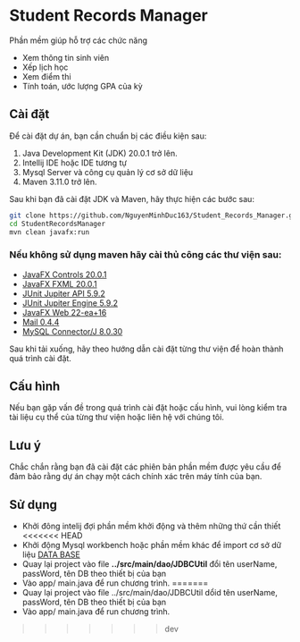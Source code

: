 # Student Records Manager

Phần mềm giúp hỗ trợ các chức năng
- Xem thông tin sinh viên
- Xếp lịch học
- Xem điểm thi
- Tính toán, ước lượng GPA của kỳ

## Cài đặt

Để cài đặt dự án, bạn cần chuẩn bị các điều kiện sau:

1. Java Development Kit (JDK) 20.0.1 trở lên.
2. Intellij IDE hoặc IDE tương tự
3. Mysql Server và công cụ quản lý cơ sở dữ liệu
4. Maven 3.11.0 trở lên.


Sau khi bạn đã cài đặt JDK và Maven, hãy thực hiện các bước sau:

```sh
git clone https://github.com/NguyenMinhDuc163/Student_Records_Manager.git
cd StudentRecordsManager
mvn clean javafx:run
```
### Nếu không sử dụng maven hãy cài thủ công các thư viện sau:
- [JavaFX Controls 20.0.1](https://mvnrepository.com/artifact/org.openjfx/javafx-controls/20.0.1)
- [JavaFX FXML 20.0.1](https://mvnrepository.com/artifact/org.openjfx/javafx-fxml/20.0.1)
- [JUnit Jupiter API 5.9.2](https://mvnrepository.com/artifact/org.junit.jupiter/junit-jupiter-api/5.9.2)
- [JUnit Jupiter Engine 5.9.2](https://mvnrepository.com/artifact/org.junit.jupiter/junit-jupiter-engine/5.9.2)
- [JavaFX Web 22-ea+16](https://mvnrepository.com/artifact/org.openjfx/javafx-web/22-ea+16)
- [Mail 0.4.4](https://mvnrepository.com/artifact/org.libj/mail/0.4.4)
- [MySQL Connector/J 8.0.30](https://mvnrepository.com/artifact/mysql/mysql-connector-java/8.0.30)

Sau khi tải xuống, hãy theo hướng dẫn cài đặt từng thư viện để hoàn thành quá trình cài đặt.
## Cấu hình

Nếu bạn gặp vấn đề trong quá trình cài đặt hoặc cấu hình, vui lòng kiểm tra tài liệu cụ thể của từng thư viện hoặc liên hệ với chúng tôi.

## Lưu ý

Chắc chắn rằng bạn đã cài đặt các phiên bản phần mềm được yêu cầu để đảm bảo rằng dự án chạy một cách chính xác trên máy tính của bạn.

## Sử dụng
- Khởi đông intelij đợi phần mềm khởi động và thêm những thứ cần thiết
<<<<<<< HEAD
- Khởi động Mysql workbench hoặc phần mềm khác để import cơ sở dữ liệu [DATA BASE](https://drive.google.com/file/d/1W3d3SFNPUaJ_eBFvalbgjRiW2PXUjT8t/view?usp=sharing)
- Quay lại project vào file **../src/main/dao/JDBCUtil** đổi tên userName, passWord, tên DB theo thiết bị của bạn
- Vào app/ main.java để run chương trình.
=======
- Quay lại project vào file ../src/main/dao/JDBCUtil dổid tên userName, passWord, tên DB theo thiết bị của bạn
- Vào app/ main.java để run chương trình.
>>>>>>> dev
